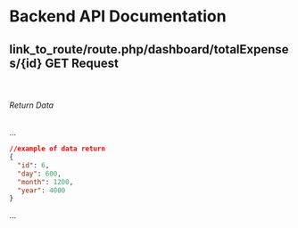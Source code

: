 # Backend  API Documentation


## link_to_route/route.php/dashboard/totalExpenses/{id} GET Request
<br>



###### Return Data

...
```json
//example of data return
{
  "id": 6,
  "day": 600,
  "month": 1200,
  "year": 4000
}
```
...

